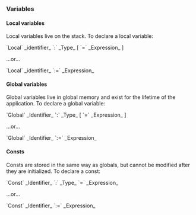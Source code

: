 
### Variables

#### Local variables

Local variables live on the stack. To declare a local variable:

<div class=syntax>
`Local` _identifier_ `:` _Type_ [ `=` _Expression_ ]
</div>

...or...

<div class=syntax>
`Local` _identifier_ `:=` _Expression_
</div>


#### Global variables

Global variables live in global memory and exist for the lifetime of the application. To declare a global variable:

<div class=syntax>
`Global` _Identifier_ `:` _Type_ [ `=` _Expression_ ]
</div>

...or...

<div class=syntax>
`Global` _Identifier_ `:=` _Expression_
</div>

#### Consts

Consts are stored in the same way as globals, but cannot be modified after they are initialized. To declare a const:

<div class=syntax>
`Const` _Identifier_ `:` _Type_ `=` _Expression_
</div>

...or...

<div class=syntax>
`Const` _Identifier_ `:=` _Expression_
</div>


